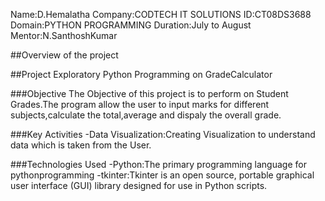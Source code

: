 Name:D.Hemalatha
Company:CODTECH IT SOLUTIONS
ID:CT08DS3688
Domain:PYTHON PROGRAMMING
Duration:July to August
Mentor:N.SanthoshKumar

##Overview of the project

##Project Exploratory Python Programming on GradeCalculator

###Objective
The Objective of this project is to perform on Student Grades.The program allow the user to input marks for different subjects,calculate the total,average and dispaly the overall grade.

###Key Activities
-Data Visualization:Creating Visualization to understand data which is taken from the User.


###Technologies Used
-Python:The primary programming language for pythonprogramming
-tkinter:Tkinter is an open source, portable graphical user interface (GUI) library designed for use in Python scripts. 
